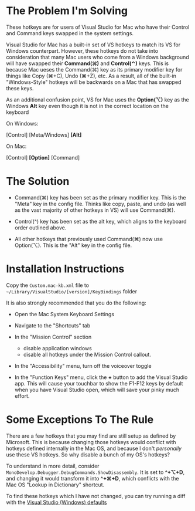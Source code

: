# The Problem I'm Solving

These hotkeys are for users of Visual Studio for Mac who have their Control and Command keys swapped in the system settings.

Visual Studio for Mac has a built-in set of VS hotkeys to match its VS for Windows counterpart. However, these hotkeys do not take into consideration that many Mac users who come from a Windows background will have swapped their **Command(⌘)** and **Control(⌃)** keys. This is because Mac ueses the Command(⌘) key as its primary modifier key for things like Copy (⌘+C), Undo (⌘+Z), etc. As a result, all of the built-in "Windows-Style" hotkeys will be backwards on a Mac that has swapped these keys.

As an additional confusion point, VS for Mac uses the **Option(⌥)** key as the Windows **Alt** key even though it is not in the correct location on the keyboard

On Windows:

[Control] [Meta/Windows] **[Alt]**

On Mac:

[Control] **[Option]** [Command]

# The Solution

- Command(⌘) key has been set as the primary modifier key. This is the "Meta" key in the config file. Thinks like copy, paste, and undo (as well as the vast majority of other hotkeys in VS) will use Command(⌘).

- Control(^) key has been set as the alt key, which aligns to the keyboard order outlined above.

- All other hotkeys that previously used Command(⌘) now use Option(⌥). This is the "Alt" key in the config file.

# Installation Instructions

Copy the `Custom.mac-kb.xml` file to `~/Library/VisualStudio/[version]/KeyBindings` folder

It is also strongly recommended that you do the following:

- Open the Mac System Keyboard Settings

- Navigate to the "Shortcuts" tab

- In the "Mission Control" section
  - disable application windows
  - disable all hotkeys under the Mission Control callout.
  
- In the "Accessibility" menu, turn off the voiceover toggle

- In the "Function Keys" menu, click the **+** button to add the Visual Studio app. This will cause your touchbar to show the F1-F12 keys by default when you have Visual Studio open, which will save your pinky much effort.

# Some Exceptions To The Rule

There are a few hotkeys that you may find are still setup as defined by Microsoft. This is because changing those hotkeys would conflict with hotkeys defined internally in the Mac OS, and because I don't *personally* use these VS hotkeys. So why disable a bunch of my OS's hotkeys? 

To understand in more detail, consider `MonoDevelop.Debugger.DebugCommands.ShowDisassembly`. It is set to **^+⌥+D**, and changing it would transform it into **^+⌘+D**, which conflicts with the Mac OS "Lookup in Dictionary" shortcut.

To find these hotkeys which I have not changed, you can try running a diff with the [Visual Studio (Windows) defaults](https://github.com/mono/monodevelop/blob/master/main/src/core/MonoDevelop.Ide/options/KeyBindingSchemeVisualStudio.xml)
